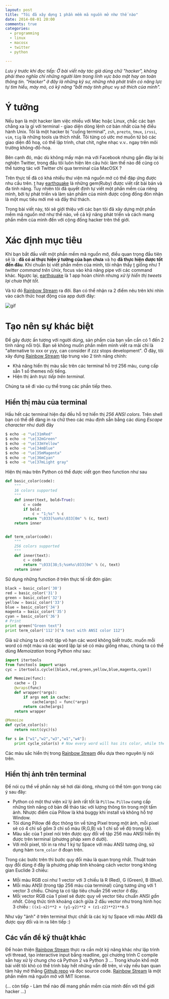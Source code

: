 ```yaml
---
layout: post
title: "Tôi đã xây dựng 1 phần mềm mã nguồn mở như thế nào"
date: 2014-08-01 20:00
comments: true
categories:
  - programming
  - linux
  - macosx
  - twitter
  - python

---
```


*Lưu ý trước khi đọc tiếp: Ở bài viết này tác giả dùng chữ "hacker", không phải theo nghĩa chỉ những người làm trong lĩnh vực bảo mật hay an toàn thông tin. "Hacker" ở đây là những kỹ sư, những nhà phát triền có năng lực tự tìm hiểu, mày mò, có kỹ năng "bắt máy tính phục vụ sở thích của mình".*


# Ý tưởng

Nếu bạn là một hacker làm việc nhiều với Mac hoặc Linux, chắc các bạn chẳng xa lạ gì với terminal - giao diện dòng lệnh cơ bản nhất của hệ điều hành Unix. Tôi là một hacker bị "cuồng terminal", `zsh`, `prezto`, `tmux`, `irssi`, `vim`, `tig` là những tools ưa thích nhất. Tôi từng có ước mơ muốn từ bỏ các giao diện đồ hoạ, có thể lập trình, chat chit, nghe nhạc v.v.. ngay trên môi trường không-đồ-hoạ. 

Bên cạnh đó, mặc dù không mấy mặn mà với Facebook nhưng gần đây lại bị nghiện Twitter, trong đầu tôi luôn hiện lên câu hỏi: làm thế nào để cũng có thể tương tác với Twitter chỉ qua terminal của MacOSX ?

Trên thực tế đã có khá nhiều thư viện mã nguồn mở có thể đáp ứng được nhu cầu trên. [t][1] hay [earthquake][2] là những gem(Ruby) được viết rất bài bản và đa tính năng. Tuy nhiên tôi đã quyết định tự viết một phần mềm của riêng mình, bởi tự phát triền và làm sản phẩm của mình được cộng đồng đón nhận là một mục tiêu mới mẻ và đầy thử thách.

Trong bài viết này, tôi sẽ giới thiệu với các bạn tôi đã xây dựng một phần mềm mã nguồn mở như thế nào, về cả kỹ năng phát triển và cách mang phần mềm của mình đến với cộng đồng hacker trên thế giới.


# Xác định mục tiêu

Khi bạn bắt đầu viết một phần mềm mã nguồn mở, điều quan trọng đầu tiên sẽ là : **đã có ai thực hiện ý tưởng của bạn chưa** và họ **đã thực hiện được tốt đến đâu**. Khi chuẩn bị viết phần mềm của mình, tôi nhận thấy [t][1] giống như *1 twitter command trên Unix*, focus vào khả năng pipe với các command khác. Ngược lại, [earthquake][2] là 1 app hoàn chỉnh nhưng *xử lý hiển thị tweets lại chưa thật tốt*. 

Và từ đó [Rainbow Stream][3] ra đời. Bạn có thể nhận ra 2 điểm nêu trên khi nhìn vào cách thức hoạt động của app dưới đây:

![gif][4]


# Tạo nên sự khác biệt

Để gây được ấn tượng với người dùng, sản phẩm của bạn vẫn cần có 1 đến 2 tính năng nổi trội. Bạn sẽ không muốn phần mềm mình viết ra mãi chỉ là  "alternative to xxx or yyy, can consider if zzz stops development". Ở đây, tôi xây đựng [Rainbow Stream][3] tập trung vào 2 tính năng chính:

* Khả năng hiển thị màu sắc trên các terminal hỗ trợ 256 màu, cung cấp sẵn 1 số themes nổi tiếng.
* Hiện thị ảnh *trực tiếp trên terminal*.

Chúng ta sẽ đi vào cụ thể trong các phần tiếp theo.

## Hiển thị màu của terminal

Hầu hết các terminal hiện đại đều hỗ trợ hiển thị *256 ANSI colors*. Trên shell bạn có thể dễ dàng in ra chữ theo các màu định sẵn bẳng các dùng *Escape character* như dưới đây

```bash
$ echo -e "\e[31mRed"
$ echo -e "\e[32mGreen"
$ echo -e "\e[33mYellow"
$ echo -e "\e[34mBlue"
$ echo -e "\e[35mMagenta"
$ echo -e "\e[36mCyan"
$ echo -e "\e[37mLight gray"
```
Hiện thị màu trên Python có thể được viết gọn theo function như sau

```python
def basic_color(code):
    """
    16 colors supported
    """
    def inner(text, bold=True):
        c = code
        if bold:
            c = "1;%s" % c
        return "\033[%sm%s\033[0m" % (c, text)
    return inner


def term_color(code):
    """
    256 colors supported
    """
    def inner(text):
        c = code
        return "\033[38;5;%sm%s\033[0m" % (c, text)
    return inner
```

Sử dụng những function ở trên thực tế rất đơn giản:

```python
black = basic_color('30')
red = basic_color('31')
green = basic_color('32')
yellow = basic_color('33')
blue = basic_color('34')
magenta = basic_color('35')
cyan = basic_color('36')
# Print
print green("Green text") 
print term_color('112')("A text with ANSI color 112")
```

Giả sử chúng ta có một tập vô hạn các word không biết trước. muốn mỗi word có một màu và các word lặp lại sẽ có màu giống nhau, chúng ta có thể dùng *Memoization* trong Python như sau:

```python
import itertools
from functools import wraps
cyc = itertools.cycle([black,red,green,yellow,blue,magenta,cyan])

def Memoize(func):
    cache = {}
    @wraps(func)
    def wrapper(*args):
        if args not in cache:
            cache[args] = func(*args)
        return cache[args]
    return wrapper

@Memoize
def cycle_color(s):
    return next(cyc)(s)

for s in ["w1","w2","w3","w1","w4"]:
    print cycle_color(s) # Now every word will has its color, while the 1st "w1" and 3nd "w2" ends up with same color
```
Các màu sắc hiển thị trong [Rainbow Stream][3] đều dựa theo nguyên lý nói trên.


## Hiển thị ảnh trên terminal
Để nói cụ thể về phần này sẽ hơi dài dòng, nhưng có thể tóm gọn trong các ý sau đây:

* Python có một thư viện xử lý ảnh rất tốt là `Pillow`. `Pillow` cung cấp những tính năng cở bản để tháo tác với lượng thông tin trong một tấm ảnh. Nhược điểm của Pillow là khá buggy khi install và không hỗ trợ Window.
* Tôi dùng Pillow để đọc thông tin về từng Pixel trong một ảnh, mỗi pixel sẽ có 4 chỉ số gồm 3 chỉ số màu (R,G,B) và 1 chỉ số về độ trong (A).
* Màu sắc của 1 pixel nói trên được quy đổi về tập 256 màu ANSI hiển thị được trên terminal (phương pháp xem ở dưới).
* Với mỗi pixel, tôi in ra như 1 ký tự Space với màu ANSI tương ứng, sử dụng hàm `term_color` ở đoạn trên.

Trong các bước trên thì bước quy đổi màu là quan trọng nhất. Thuật toán quy đổi dùng ở đây là phương pháp tính khoảng cách vector trong không gian Euclide 3 chiều:

* Mỗi màu RGB coi như 1 vector với 3 chiều là R (Red), G (Green), B (Blue). 
* Mỗi màu ANSI (trong tập 256 màu của terminal) cũng tương ứng với 1 vector 3 chiều. Chúng ta có tập tiêu chuẩn 256 vector ở đây.
* Mỗi vector RGB của 1 pixel sẽ được quy về vector tiêu chuẩn ANSI *gần nhất*. Công thức tính khoảng cách giữa 2 đầu vector như trong hình học 3 chiều : `((x1-x2)**2 + (y1-y2)**2 + (z1-z2)**2)**0.5`

Như vậy "ảnh" ở trên terminal thực chất là các ký tự Space với màu ANSI đã được quy đổi và in ra liên tiếp :)

## Các vấn đề kỹ thuật khác
Để hoàn thiện [Rainbow Stream][3] thực ra cần một kỹ năng khác như lập trình với thread, tạo interactive input bẳng readline, gọi chương trình C compile sẵn hay xử lý chung cho cả Python 2 và Python 3 ... Trong khuôn khổ một bài viết tôi khó có thể trình bày hết những vấn đề trên, vì vậy nếu bạn quan tâm hãy mở thẳng [Github repo][3] và đọc source code. [Rainbow Stream][3] là một phần mềm mã nguồn mở với MIT license.

(... còn tiếp - Làm thế nào để mang phần mềm của mình đến với thế giới hacker ...)




[1]:https://github.com/sferik/t
[2]:https://github.com/jugyo/earthquake
[3]:https://github.com/DTVD/rainbowstream
[4]:https://raw.githubusercontent.com/DTVD/rainbowstream/master/screenshot/rs.gif

